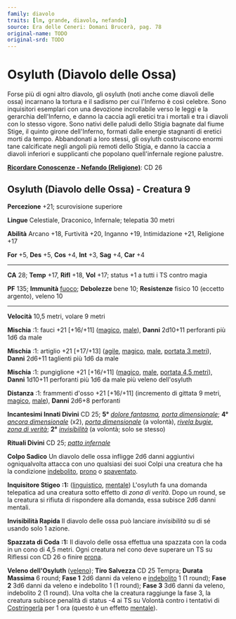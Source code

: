```yaml
---
family: diavolo
traits: [lm, grande, diavolo, nefando]
source: Era delle Ceneri: Domani Brucerà, pag. 78
original-name: TODO
original-srd: TODO
---
```


# Osyluth (Diavolo delle Ossa)

Forse più di ogni altro diavolo, gli osyluth (noti anche come diavoli delle
ossa) incarnano la tortura e il sadismo per cui l'Inferno è così celebre. Sono
inquisitori esemplari con una devozione incrollabile verso le leggi e la
gerarchia dell'Inferno, e danno la caccia agli eretici tra i mortali e tra i
diavoli con lo stesso vigore. Sono nativi delle paludi dello Stigia bagnate dal
fiume Stige, il quinto girone dell'Inferno, formati dalle energie stagnanti di
eretici morti da tempo. Abbandonati a loro stessi, gli osyluth costruiscono
enormi tane calcificate negli angoli più remoti dello Stigia, e danno la caccia
a diavoli inferiori e supplicanti che popolano quell'infernale regione palustre.

**[Ricordare Conoscenze - Nefando (Religione)](/azioni/abilita/ricordare-conoscenze)**:
CD 26

## Osyluth (Diavolo delle Ossa) - Creatura 9

**Percezione** +21; scurovisione superiore

**Lingue** Celestiale, Draconico, Infernale; telepatia 30 metri

**Abilità** Arcano +18, Furtività +20, Inganno +19, Intimidazione +21, Religione
+17

**For** +5, **Des** +5, **Cos** +4, **Int** +3, **Sag** +4, **Car** +4

---

**CA** 28; **Temp** +17, **Rifl** +18, **Vol** +17; status +1 a tutti i TS
contro magia

**PF** 135; **Immunità** [fuoco](/tratti/fuoco); **Debolezze** bene 10;
**Resistenze** fisico 10 (eccetto argento), veleno 10

---

**Velocità** 10,5 metri, volare 9 metri

**Mischia** :1: fauci +21 \[+16/+11] ([magico](/tratti/magico),
[male](/tratti/male)), **Danni** 2d10+11 perforanti più 1d6 da male

**Mischia** :1: artiglio +21 \[+17/+13] ([agile](/tratti/agile),
[magico](/tratti/magico), [male](/tratti/male),
[portata 3 metri](/tratti/portata)), **Danni** 2d6+11 taglienti più 1d6 da male

**Mischia** :1: pungiglione +21 \[+16/+11] ([magico](/tratti/magico),
[male](/tratti/male), [portata 4,5 metri](/tratti/portata)), **Danni** 1d10+11
perforanti più 1d6 da male più veleno dell'osyluth

**Distanza** :1: frammenti d'osso +21 \[+16/+11] (incremento di gittata 9 metri,
[magico](/tratti/magico), [male](/tratti/male)), **Danni** 2d6+8 perforanti

**Incantesimi Innati Divini** CD 25; **5°**
_[dolore fantasma](/incantesimi/dolore-fantasma),
[porta dimensionale](/incantesimi/porta-dimensionale)_; **4°**
_[ancora dimensionale](/incantesimi/ancora-dimensionale)_ (x2),
_[porta dimensionale](/incantesimi/porta-dimensionale)_ (a volontà),
_[rivela bugie](/incantesimi/rivela-bugie)_,
_[zona di verità](/incantesimi/zona-di-verita)_; **2°**
_[invisibilità](/incantesimi/invisibilita)_ (a volontà; solo se stesso)

**Rituali Divini** CD 25; _[patto infernale](/incantesimi/rituali)_

**Colpo Sadico** Un diavolo delle ossa infligge 2d6 danni aggiuntivi
ogniqualvolta attacca con uno qualsiasi dei suoi Colpi una creatura che ha la
condizione [indebolito](/condizioni/indebolito), [prono](/condizioni/prono) o
[spaventato](/condizioni/spaventato).

**Inquisitore Stigeo** **:1:** ([linguistico](/tratti/linguistico),
[mentale](/tratti/mentale)) L'osyluth fa una domanda telepatica ad una creatura
sotto effetto di _zona di verità_. Dopo un round, se la creatura si rifiuta di
rispondere alla domanda, essa subisce 2d6 danni mentali.

**Invisibilità Rapida** Il diavolo delle ossa può lanciare _invisibilità_ su di
sé usando solo 1 azione.

**Spazzata di Coda** **:1:** Il diavolo delle ossa effettua una spazzata con la
coda in un cono di 4,5 metri. Ogni creatura nel cono deve superare un TS su
Riflessi con CD 26 o finire [prona](/condizioni/prono).

**Veleno dell'Osyluth** ([veleno](/tratti/veleno)); **Tiro Salvezza** CD 25
Tempra; **Durata Massima** 6 round; **Fase 1** 2d6 danni da veleno e
[indebolito](/condizioni/indebolito) 1 (1 round); **Fase 2** 3d6 danni da veleno
e indebolito 1 (1 round); **Fase 3** 3d6 danni da veleno, indebolito 2 (1
round). Una volta che la creatura raggiunge la fase 3, la creatura subisce
penalità di status -4 ai TS su Volontà contro i tentativi di
[Costringerla](/azioni/costringere) per 1 ora (questo è un effetto
[mentale](/tratti/mentale)).
